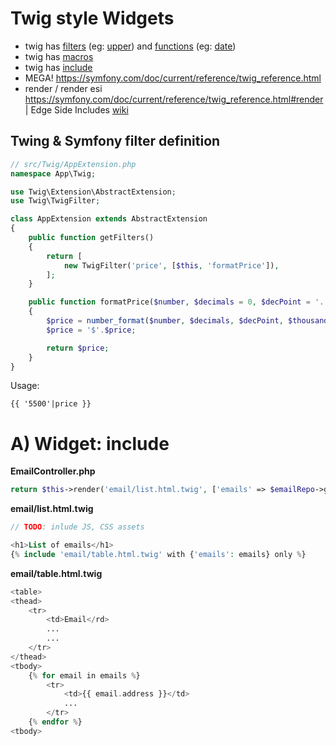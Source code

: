 # Twig style Widgets

* twig has [filters](https://twig.symfony.com/doc/2.x/filters/index.html) (eg: [upper](https://twig.symfony.com/doc/2.x/filters/upper.html)) and [functions](https://twig.symfony.com/doc/2.x/functions/index.html) (eg: [date](https://twig.symfony.com/doc/2.x/functions/date.html))
* twig has [macros](https://twig.symfony.com/doc/2.x/tags/macro.html)
* twig has [include](https://twig.symfony.com/doc/2.x/tags/include.html)
* MEGA! https://symfony.com/doc/current/reference/twig_reference.html
* render / render esi https://symfony.com/doc/current/reference/twig_reference.html#render | Edge Side Includes [wiki](https://en.wikipedia.org/wiki/Edge_Side_Includes)


## Twing & Symfony filter definition

```php
// src/Twig/AppExtension.php
namespace App\Twig;

use Twig\Extension\AbstractExtension;
use Twig\TwigFilter;

class AppExtension extends AbstractExtension
{
    public function getFilters()
    {
        return [
            new TwigFilter('price', [$this, 'formatPrice']),
        ];
    }

    public function formatPrice($number, $decimals = 0, $decPoint = '.', $thousandsSep = ',')
    {
        $price = number_format($number, $decimals, $decPoint, $thousandsSep);
        $price = '$'.$price;

        return $price;
    }
}
```

Usage:
```
{{ '5500'|price }}
```


# A) Widget: include

**EmailController.php**
```php
return $this->render('email/list.html.twig', ['emails' => $emailRepo->getEmails($user->userId)]);
```

**email/list.html.twig**
```php
// TODO: inlude JS, CSS assets

<h1>List of emails</h1>
{% include 'email/table.html.twig' with {'emails': emails} only %}
```

**email/table.html.twig**

```php
<table>
<thead>
    <tr>
        <td>Email</rd>
        ...
        ...
    </tr>
</thead>
<tbody>
    {% for email in emails %}
        <tr>
            <td>{{ email.address }}</td>
            ...
        </tr>
    {% endfor %}
<tbody>
```
